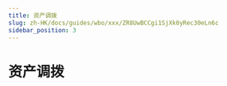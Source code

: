 ```yaml
---
title: 资产调拨
slug: zh-HK/docs/guides/wbo/xxx/ZR8UwBCCgi1SjXk0yRec30eLn6c
sidebar_position: 3
---
```



# 资产调拨

